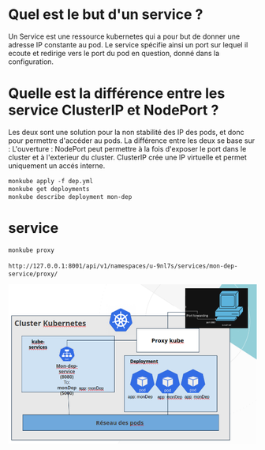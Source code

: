 # Quel est le but d'un service ?
Un Service est une ressource kubernetes qui a pour but de donner une adresse IP constante au pod. Le service spécifie ainsi un port sur lequel il ecoute et redirige vers le port du pod en question, donné dans la configuration. 

# Quelle est la différence entre les service ClusterIP et NodePort ?
Les deux sont une solution pour la non stabilité des IP des pods, et donc pour permettre d'accéder au pods. La différence entre les deux se base sur : 
L'ouverture : NodePort peut permettre à la fois d'exposer le port dans le cluster et à l'exterieur du cluster. ClusterIP crée une IP virtuelle et permet uniquement un accés interne. 



```
monkube apply -f dep.yml
monkube get deployments
monkube describe deployment mon-dep
```


# service
```
monkube proxy

http://127.0.0.1:8001/api/v1/namespaces/u-9nl7s/services/mon-dep-service/proxy/

```

![alt text](image-1.png)
